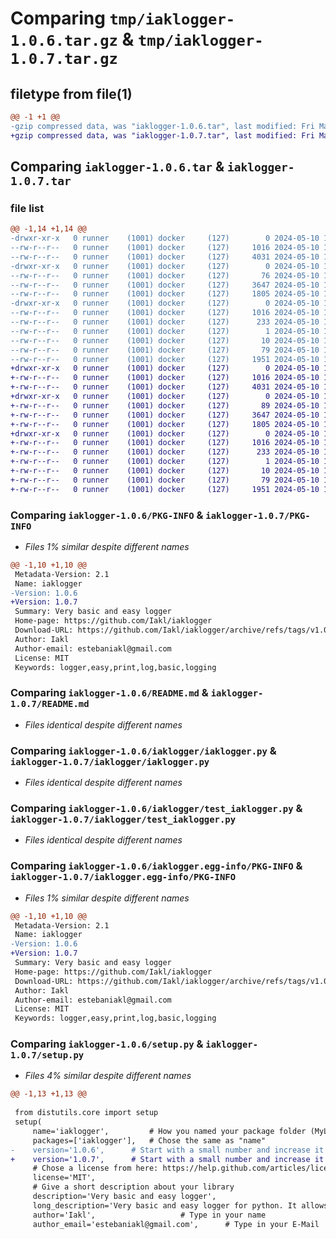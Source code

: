 # Comparing `tmp/iaklogger-1.0.6.tar.gz` & `tmp/iaklogger-1.0.7.tar.gz`

## filetype from file(1)

```diff
@@ -1 +1 @@
-gzip compressed data, was "iaklogger-1.0.6.tar", last modified: Fri May 10 13:43:18 2024, max compression
+gzip compressed data, was "iaklogger-1.0.7.tar", last modified: Fri May 10 14:33:43 2024, max compression
```

## Comparing `iaklogger-1.0.6.tar` & `iaklogger-1.0.7.tar`

### file list

```diff
@@ -1,14 +1,14 @@
-drwxr-xr-x   0 runner    (1001) docker     (127)        0 2024-05-10 13:43:18.245875 iaklogger-1.0.6/
--rw-r--r--   0 runner    (1001) docker     (127)     1016 2024-05-10 13:43:18.245875 iaklogger-1.0.6/PKG-INFO
--rw-r--r--   0 runner    (1001) docker     (127)     4031 2024-05-10 13:43:14.000000 iaklogger-1.0.6/README.md
-drwxr-xr-x   0 runner    (1001) docker     (127)        0 2024-05-10 13:43:18.245875 iaklogger-1.0.6/iaklogger/
--rw-r--r--   0 runner    (1001) docker     (127)       76 2024-05-10 13:43:14.000000 iaklogger-1.0.6/iaklogger/__init__.py
--rw-r--r--   0 runner    (1001) docker     (127)     3647 2024-05-10 13:43:14.000000 iaklogger-1.0.6/iaklogger/iaklogger.py
--rw-r--r--   0 runner    (1001) docker     (127)     1805 2024-05-10 13:43:14.000000 iaklogger-1.0.6/iaklogger/test_iaklogger.py
-drwxr-xr-x   0 runner    (1001) docker     (127)        0 2024-05-10 13:43:18.245875 iaklogger-1.0.6/iaklogger.egg-info/
--rw-r--r--   0 runner    (1001) docker     (127)     1016 2024-05-10 13:43:18.000000 iaklogger-1.0.6/iaklogger.egg-info/PKG-INFO
--rw-r--r--   0 runner    (1001) docker     (127)      233 2024-05-10 13:43:18.000000 iaklogger-1.0.6/iaklogger.egg-info/SOURCES.txt
--rw-r--r--   0 runner    (1001) docker     (127)        1 2024-05-10 13:43:18.000000 iaklogger-1.0.6/iaklogger.egg-info/dependency_links.txt
--rw-r--r--   0 runner    (1001) docker     (127)       10 2024-05-10 13:43:18.000000 iaklogger-1.0.6/iaklogger.egg-info/top_level.txt
--rw-r--r--   0 runner    (1001) docker     (127)       79 2024-05-10 13:43:18.245875 iaklogger-1.0.6/setup.cfg
--rw-r--r--   0 runner    (1001) docker     (127)     1951 2024-05-10 13:43:14.000000 iaklogger-1.0.6/setup.py
+drwxr-xr-x   0 runner    (1001) docker     (127)        0 2024-05-10 14:33:43.453414 iaklogger-1.0.7/
+-rw-r--r--   0 runner    (1001) docker     (127)     1016 2024-05-10 14:33:43.453414 iaklogger-1.0.7/PKG-INFO
+-rw-r--r--   0 runner    (1001) docker     (127)     4031 2024-05-10 14:33:34.000000 iaklogger-1.0.7/README.md
+drwxr-xr-x   0 runner    (1001) docker     (127)        0 2024-05-10 14:33:43.453414 iaklogger-1.0.7/iaklogger/
+-rw-r--r--   0 runner    (1001) docker     (127)       89 2024-05-10 14:33:34.000000 iaklogger-1.0.7/iaklogger/__init__.py
+-rw-r--r--   0 runner    (1001) docker     (127)     3647 2024-05-10 14:33:34.000000 iaklogger-1.0.7/iaklogger/iaklogger.py
+-rw-r--r--   0 runner    (1001) docker     (127)     1805 2024-05-10 14:33:34.000000 iaklogger-1.0.7/iaklogger/test_iaklogger.py
+drwxr-xr-x   0 runner    (1001) docker     (127)        0 2024-05-10 14:33:43.453414 iaklogger-1.0.7/iaklogger.egg-info/
+-rw-r--r--   0 runner    (1001) docker     (127)     1016 2024-05-10 14:33:43.000000 iaklogger-1.0.7/iaklogger.egg-info/PKG-INFO
+-rw-r--r--   0 runner    (1001) docker     (127)      233 2024-05-10 14:33:43.000000 iaklogger-1.0.7/iaklogger.egg-info/SOURCES.txt
+-rw-r--r--   0 runner    (1001) docker     (127)        1 2024-05-10 14:33:43.000000 iaklogger-1.0.7/iaklogger.egg-info/dependency_links.txt
+-rw-r--r--   0 runner    (1001) docker     (127)       10 2024-05-10 14:33:43.000000 iaklogger-1.0.7/iaklogger.egg-info/top_level.txt
+-rw-r--r--   0 runner    (1001) docker     (127)       79 2024-05-10 14:33:43.457414 iaklogger-1.0.7/setup.cfg
+-rw-r--r--   0 runner    (1001) docker     (127)     1951 2024-05-10 14:33:34.000000 iaklogger-1.0.7/setup.py
```

### Comparing `iaklogger-1.0.6/PKG-INFO` & `iaklogger-1.0.7/PKG-INFO`

 * *Files 1% similar despite different names*

```diff
@@ -1,10 +1,10 @@
 Metadata-Version: 2.1
 Name: iaklogger
-Version: 1.0.6
+Version: 1.0.7
 Summary: Very basic and easy logger
 Home-page: https://github.com/Iakl/iaklogger
 Download-URL: https://github.com/Iakl/iaklogger/archive/refs/tags/v1.0.0.tar.gz
 Author: Iakl
 Author-email: estebaniakl@gmail.com
 License: MIT
 Keywords: logger,easy,print,log,basic,logging
```

### Comparing `iaklogger-1.0.6/README.md` & `iaklogger-1.0.7/README.md`

 * *Files identical despite different names*

### Comparing `iaklogger-1.0.6/iaklogger/iaklogger.py` & `iaklogger-1.0.7/iaklogger/iaklogger.py`

 * *Files identical despite different names*

### Comparing `iaklogger-1.0.6/iaklogger/test_iaklogger.py` & `iaklogger-1.0.7/iaklogger/test_iaklogger.py`

 * *Files identical despite different names*

### Comparing `iaklogger-1.0.6/iaklogger.egg-info/PKG-INFO` & `iaklogger-1.0.7/iaklogger.egg-info/PKG-INFO`

 * *Files 1% similar despite different names*

```diff
@@ -1,10 +1,10 @@
 Metadata-Version: 2.1
 Name: iaklogger
-Version: 1.0.6
+Version: 1.0.7
 Summary: Very basic and easy logger
 Home-page: https://github.com/Iakl/iaklogger
 Download-URL: https://github.com/Iakl/iaklogger/archive/refs/tags/v1.0.0.tar.gz
 Author: Iakl
 Author-email: estebaniakl@gmail.com
 License: MIT
 Keywords: logger,easy,print,log,basic,logging
```

### Comparing `iaklogger-1.0.6/setup.py` & `iaklogger-1.0.7/setup.py`

 * *Files 4% similar despite different names*

```diff
@@ -1,13 +1,13 @@
 
 from distutils.core import setup
 setup(
     name='iaklogger',         # How you named your package folder (MyLib)
     packages=['iaklogger'],   # Chose the same as "name"
-    version='1.0.6',      # Start with a small number and increase it with every change you make
+    version='1.0.7',      # Start with a small number and increase it with every change you make
     # Chose a license from here: https://help.github.com/articles/licensing-a-repository
     license='MIT',
     # Give a short description about your library
     description='Very basic and easy logger',
     long_description='Very basic and easy logger for python. It allows to print logs to the console and/or to a file. It also allows to mute logs by tags, mute all logs, show tags before the message, show time before the message, and set a maximum size for the log file.',
     author='Iakl',                   # Type in your name
     author_email='estebaniakl@gmail.com',      # Type in your E-Mail
```

